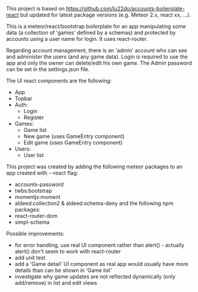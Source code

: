 This project is based on https://github.com/lu22do/accounts-boilerplate-react but updated for latest package versions (e.g. Meteor 2.x, react xx, ...).

This is a meteor/react/bootstrap boilerplate for an app manipulating some data (a collection of 'games' defined by a schemas) and protected by accounts using a user name for login. It uses react-router.

Regarding account management, there is an 'admin' account who can see and administer the users (and any game data). Login is required to use the app and only the owner can delete/edit his own game. The Admin password can be set in the settings.json file.

The UI react components are the following:
- App
- Topbar
- Auth:
    - Login
    - Register
- Games:
    - Game list
    - New game (uses GameEntry component)
    - Edit game (uses GameEntry component)
- Users:
    - User list

This project was created by adding the following meteor packages to an app created with --react flag:
- accounts-password
- twbs:bootstrap
- momentjs:moment
- aldeed:collection2 & aldeed:schema-deny
and the following npm packages:
- react-router-dom
- simpl-schema

Possible improvements:
- for error handling, use real UI component rather than alert() - actually alert() don't seem to work with react-router
- add unit test
- add a 'Game detail' UI component as real app would usually have more details than can be shown in 'Game list'
- investigate why game updates are not reflected dynamically (only add/remove) in list and edit views


